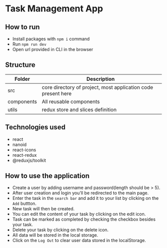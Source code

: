 # Task Management App

## How to run

- Install packages with `npm i` command
- Run `npm run dev`
- Open url provided in CLI in the browser

## Structure

| Folder     | Description                                                   |
| ---------- | ------------------------------------------------------------- |
| src        | core directory of project, most application code present here |
| components | All reusable components                                       |
| utils      | redux store and slices definition                             |

## Technologies used

- react
- nanoid
- react-icons
- react-redux
- @reduxjs/toolkit

## How to use the application

- Create a user by adding username and password(length should be > 5).
- After user creation and login you'll be redirected to the main page.
- Enter the task in the `search bar` and add it to your list by clicking on the `Add` buttton.
- New task will then be created.
- You can edit the content of your task by clicking on the edit icon.
- Task can be marked as completed by checking the checkbox besides your task.
- Delete your task by clicking on the delete icon.
- All data will be stored in the local storage.
- Click on the `Log Out` to clear user data stored in the localStorage.
